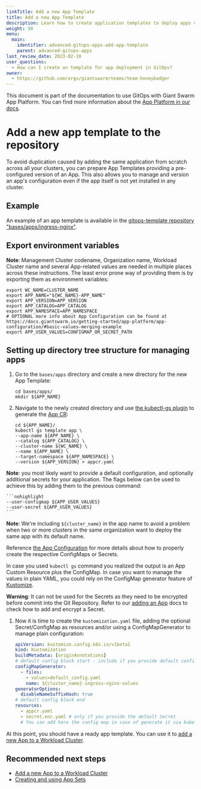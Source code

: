 ```yaml
---
linkTitle: Add a new App Template
title: Add a new App Template
description: Learn how to create application templates to deploy apps using GitOps.
weight: 50
menu:
  main:
    identifier: advanced-gitops-apps-add-app-template
    parent: advanced-gitops-apps
last_review_date: 2023-02-10
user_questions:
  - How can I create an template for app deployment in GitOps?
owner:
  - https://github.com/orgs/giantswarm/teams/team-honeybadger
---
```


This document is part of the documentation to use GitOps with Giant Swarm App Platform. You can find more information about the [App Platform in our docs](/platform-overview/app-platform/).

# Add a new app template to the repository

To avoid duplication caused by adding the same application from scratch across all your clusters, you can prepare App Templates providing a pre-configured version of an App. This also allows you to manage and version an app's configuration even if the app itself is not yet installed in any cluster.

## Example

An example of an app template is available in the [gitops-template repository "bases/apps/ingress-nginx"](https://github.com/giantswarm/gitops-template/tree/main/bases/apps/ingress-nginx).

## Export environment variables

__Note__: Management Cluster codename, Organization name, Workload Cluster name and several App-related values are needed in multiple places across these instructions. The least error prone way of providing them is by exporting them as environment variables:

```nohighlight
export WC_NAME=CLUSTER_NAME
export APP_NAME="${WC_NAME}-APP_NAME"
export APP_VERSION=APP_VERSION
export APP_CATALOG=APP_CATALOG
export APP_NAMESPACE=APP_NAMESPACE
# OPTIONAL more info about App Configuration can be found at https://docs.giantswarm.io/getting-started/app-platform/app-configuration/#basic-values-merging-example
export APP_USER_VALUES=CONFIGMAP_OR_SECRET_PATH
```

## Setting up directory tree structure for managing apps

1. Go to the `bases/apps` directory and create a new directory for the new App Template:

    ```nohighlight
    cd bases/apps/
    mkdir ${APP_NAME}
    ```

1. Navigate to the newly created directory and use [the kubectl-gs plugin](https://github.com/giantswarm/kubectl-gs) to generate the [App CR](https://docs.giantswarm.io/ui-api/kubectl-gs/template-app/):

    ```nohighlight
    cd ${APP_NAME}/
    kubectl gs template app \
    --app-name ${APP_NAME} \
    --catalog ${APP_CATALOG} \
    --cluster-name ${WC_NAME} \
    --name ${APP_NAME} \
    --target-namespace ${APP_NAMESPACE} \
    --version ${APP_VERSION} > appcr.yaml
    ```

__Note__: you most likely want to provide a default configuration, and optionally additional secrets for your application. The flags below can be used to achieve this by adding them to the previous command:

    ```nohighlight
    --user-configmap ${APP_USER_VALUES}
    --user-secret ${APP_USER_VALUES}
    ```

__Note__: We're including `${cluster_name}` in the app name to avoid a problem when two or more clusters in the same organization want to deploy the same app with its default name.

Reference [the App Configuration](https://docs.giantswarm.io/app-platform/app-configuration/) for more details about how to properly create the respective ConfigMaps or Secrets.

In case you used `kubectl gs` command you realized the output is an App Custom Resource plus the ConfigMap. In case you want to manage the values in plain YAML, you could rely on the ConfigMap generator feature of [Kustomize](https://kubernetes.io/docs/tasks/manage-kubernetes-objects/kustomization/#generating-resources).

__Warning__: It can not be used for the Secrets as they need to be encrypted before commit into the Git Repository. Refer to our [adding an App](./add_appcr.md) docs to check how to add and encrypt a Secret.

1. Now it is time to create the `kustomization.yaml` file, adding the optional Secret/ConfigMap as resources and/or using a ConfigMapGenerator to manage plain configuration:

    ```yaml
    apiVersion: kustomize.config.k8s.io/v1beta1
    kind: Kustomization
    buildMetadata: [originAnnotations]
    # default config block start - include if you provide default config
    configMapGenerator:
      - files:
        - values=default_config.yaml
        name: ${cluster_name}-ingress-nginx-values
    generatorOptions:
      disableNameSuffixHash: true
    # default config block end
    resources:
      - appcr.yaml
      - secret.enc.yaml # only if you provide the default Secret
      # You can add here the config map in case of generate it via kubectl gs command or manually
    ```

At this point, you should have a ready app template. You can use it to [add a new App to a Workload Cluster](/advanced/gitops/apps/add_appcr/).

## Recommended next steps

- [Add a new App to a Workload Cluster](/advanced/gitops/apps/add_appcr/)
- [Creating and using App Sets](/advanced/gitops/apps/app_sets/)
